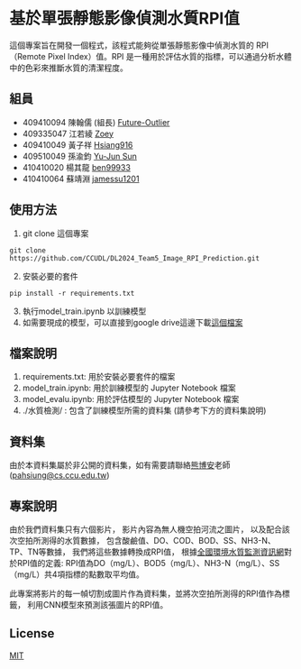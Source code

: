 # 基於單張靜態影像偵測水質RPI值

這個專案旨在開發一個程式，該程式能夠從單張靜態影像中偵測水質的 RPI（Remote Pixel Index）值。RPI 是一種用於評估水質的指標，可以通過分析水體中的色彩來推斷水質的清潔程度。

## 組員
* 409410094 陳翰儒 (組長) [Future-Outlier](https://github.com/Future-Outlier)
* 409335047 江若綾 [Zoey](https://github.com/zoey0106)
* 409410049 黃子祥 [Hsiang916](https://github.com/Hsiang916)
* 409510049 孫渝鈞 [Yu-Jun Sun](https://github.com/SunYujun0725)
* 410410020 楊其龍 [ben99933](https://github.com/ben99933)
* 410410064 蘇靖淵 [jamessu1201](https://github.com/jamessu1201)

## 使用方法

1. git clone 這個專案

```git clone https://github.com/CCUDL/DL2024_Team5_Image_RPI_Prediction.git```

2. 安裝必要的套件

```pip install -r requirements.txt```

3. 執行model_train.ipynb 以訓練模型
4. 如需要現成的模型，可以直接到google drive這邊下載[這個檔案](https://drive.google.com/file/d/1qK3SpwMvajhWQjhCCl_oHOZLKKIbU5hV/view?usp=sharing)


## 檔案說明

1. requirements.txt: 用於安裝必要套件的檔案
2. model_train.ipynb: 用於訓練模型的 Jupyter Notebook 檔案
3. model_evalu.ipynb: 用於評估模型的 Jupyter Notebook 檔案
4. ./水質檢測/ : 包含了訓練模型所需的資料集 (請參考下方的資料集說明)

## 資料集

由於本資料集屬於非公開的資料集，如有需要請聯絡[熊博安](mailto:pahsiung@cs.ccu.edu.tw)老師(pahsiung@cs.ccu.edu.tw)

## 專案說明

由於我們資料集只有六個影片，
影片內容為無人機空拍河流之圖片，
以及配合該次空拍所測得的水質數據，
包含酸鹼值、DO、COD、BOD、SS、NH3-N、TP、TN等數據，
我們將這些數據轉換成RPI值，
根據[全國環境水質監測資訊網](https://wq.moenv.gov.tw/EWQP/zh/Encyclopedia/NounDefinition/Pedia_37.aspx)對於RPI值的定義:
RPI值為DO（mg/L）、BOD5（mg/L）、NH3-N（mg/L）、SS（mg/L）共4項指標的點數取平均值。

此專案將影片的每一幀切割成圖片作為資料集，並將次空拍所測得的RPI值作為標籤，
利用CNN模型來預測該張圖片的RPI值。

## License

[MIT](https://github.com/CCUDL/DL2024_Team5_Image_RPI_Prediction?tab=MIT-1-ov-file#readme)
